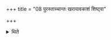 +++
title = "08 पुरस्ताच्चान्तः खरायावकाशं शिष्ट्वा"

+++

<details><summary>थिते</summary>

पुरस्ताच्चान्तः खरायावकाशं शिष्ट्वा ८
</details>
